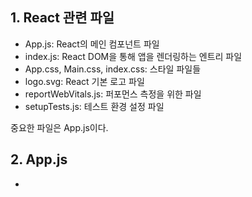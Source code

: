## 1. React 관련 파일
- App.js: React의 메인 컴포넌트 파일
- index.js: React DOM을 통해 앱을 렌더링하는 엔트리 파일
- App.css, Main.css, index.css: 스타일 파일들
- logo.svg: React 기본 로고 파일
- reportWebVitals.js: 퍼포먼스 측정을 위한 파일
- setupTests.js: 테스트 환경 설정 파일


중요한 파일은 App.js이다.

## 2. App.js
- 